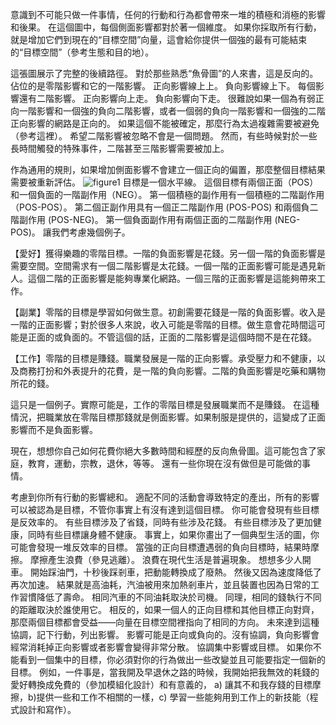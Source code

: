 意識到不可能只做一件事情，任何的行動和行為都會帶來一堆的積極和消極的影響和後果。
在這個圖中，每個側面影響都對於著一個維度。
如果你採取所有行動，就是增加它們到現在的“目標空間”向量，這會給你提供一個強的最有可能結束的“目標空間”（參考生態和目的地）。

這張圖展示了完整的後續路徑。
對於那些熟悉“魚骨圖”的人來書，這是反向的。
佔位的是零階影響和它的一階影響。
正向影響線上上。
負向影響線上下。
每個影響還有二階影響。
正向影響向上走。
負向影響向下走。
很難說如果一個為有弱正向一階影響和一個強的負向二階影響，或者一個弱的負向一階影響和一個強的二階正向影響的網路是正向的。
如果這個不能被確定，那麼行為太過複雜需要被避免（參考這裡）。
希望二階影響被忽略不會是一個問題。
然而，有些時候對於一些長時間觸發的特殊事件，二階甚至三階影響需要被加上。

作為通用的規則，如果增加側面影響不會建立一個正向的偏置，那麼整個目標結果需要被重新評估。
![figure1](../img/7-b-i-fig1.png)
目標是一個水平線。
這個目標有兩個正面（POS）和一個負面的一階副作用（NEG）。 第一個積極的副作用有一個積極的二階副作用（POS-POS）。 第二個正副作用具有一個正二階副作用 (POS-POS) 和兩個負二階副作用 (POS-NEG)。 第一個負面副作用有兩個正面的二階副作用 (NEG-POS)。
讓我們考慮幾個例子。

【愛好】獲得樂趣的零階目標。一階的負面影響是花錢。另一個一階的負面影響是需要空間。空間需求有一個二階影響是太花錢。一個一階的正面影響可能是遇見新人。這個二階的正面影響是能夠專業化網路。一個三階的正面影響是這能夠帶來工作。

【副業】零階的目標是學習如何做生意。初創需要花錢是一階的負面影響。收入是一階的正面影響；對於很多人來說，收入可能是零階的目標。做生意會花時間這可能是正面的或負面的。不管這個的話，正面的二階影響是這個時間不是在花錢。

【工作】零階的目標是賺錢。職業發展是一階的正向影響。承受壓力和不健康，以及商務打扮和外表提升的花費，是一階的負向影響。二階的負面影響是吃藥和購物所花的錢。

這只是一個例子。實際可能是，工作的零階目標是發展職業而不是賺錢。
在這種情況，把職業放在零階目標那錢就是側面影響。如果制服是提供的，這變成了正面影響而不是負面影響。

現在，想想你自己如何花費你絕大多數時間和經歷的反向魚骨圖。這可能包含了家庭，教育，運動，宗教，退休，等等。
還有一些你現在沒有做但是可能做的事情。

考慮到你所有行動的影響總和。
適配不同的活動會導致特定的產出，所有的影響可以被認為是目標，不管你事實上有沒有達到這個目標。
你可能會發現有些目標是反效率的。
有些目標涉及了省錢，同時有些涉及花錢。
有些目標涉及了更加健康，同時有些目標讓身體不健康。
事實上，如果你畫出了一個典型生活的圖，你可能會發現一堆反效率的目標。
當強的正向目標遭遇弱的負向目標時，結果時摩擦。
摩擦產生浪費（參見逃離）。
浪費在現代生活是普遍現象。
想想多少人開車。
開始踩油門，十秒後踩剎車，把動能轉換成了廢熱。
然後又因為速度降低了再次加速。
結果就是高油耗，汽油被用來加熱剎車片，並且裝置也因為日常的工作習慣降低了壽命。
相同汽車的不同油耗取決於司機。
同理，相同的錢執行不同的距離取決於誰使用它。
相反的，如果一個人的正向目標和其他目標正向對齊，那麼兩個目標都會受益——向量在目標空間裡指向了相同的方向。
未來達到這種協調，記下行動，列出影響。
影響可能是正向或負向的。沒有協調，負向影響會經常消耗掉正向影響或者影響會變得非常分散。
 協調集中影響或目標。
如果你不能看到一個集中的目標，你必須對你的行為做出一些改變並且可能要指定一個新的目標。
例如，一件事是，當我開及早退休之路的時候，我開始把我無效的耗錢的愛好轉換成免費的（參加模組化設計）和有意義的，
a) 讓其不和我存錢的目標摩擦，b)提供一些和工作不相關的一樣，c) 學習一些能夠用到工作上的新技能（程式設計和寫作）。
